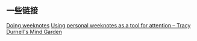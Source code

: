 ## 一些链接
[Doing weeknotes](https://doingweeknotes.com/)
[Using personal weeknotes as a tool for attention – Tracy Durnell's Mind Garden](https://tracydurnell.com/2024/07/30/using-personal-weeknotes-as-a-tool-for-attention/)
